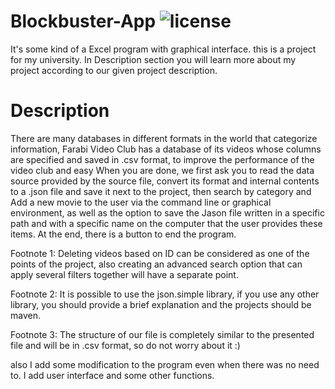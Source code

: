 # Blockbuster-App ![license](https://img.shields.io/github/license/pouyaardehkhani/Blockbuster-App.svg) 
It's some kind of a Excel program with graphical interface.
this is a project for my university. In Description section you will learn more about my project according to our given project description.
# Description
There are many databases in different formats in the world that categorize information, Farabi Video Club has a database of its videos whose columns are specified and saved in .csv format, to improve the performance of the video club and easy When you are done, we first ask you to read the data source provided by the source file, convert its format and internal contents to a .json file and save it next to the project, then search by category and Add a new movie to the user via the command line or graphical environment, as well as the option to save the Jason file written in a specific path and with a specific name on the computer that the user provides these items. At the end, there is a button to end the program.

Footnote 1: Deleting videos based on ID can be considered as one of the points of the project, also creating an advanced search option that can apply several filters together will have a separate point.

Footnote 2: It is possible to use the json.simple library, if you use any other library, you should provide a brief explanation and the projects should be maven.

Footnote 3: The structure of our file is completely similar to the presented file and will be in .csv format, so do not worry about it :)

also I add some modification to the program even when there was no need to.
I add user interface and some other functions.
